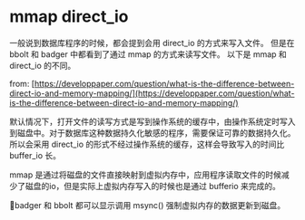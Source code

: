 # mmap direct_io

一般说到数据库程序的时候，都会提到会用 direct_io 的方式来写入文件。
但是在 bbolt 和 badger 中都看到了通过 mmap 的方式来读写文件。
以下是 mmap 和 direct_io 的不同。

from: [https://developpaper.com/question/what-is-the-difference-between-direct-io-and-memory-mapping/](https://developpaper.com/question/what-is-the-difference-between-direct-io-and-memory-mapping/)

默认情况下，打开文件的读写方式是写到操作系统的缓存中，由操作系统定时写入到磁盘中。对于数据库这种数据持久化敏感的程序，需要保证可靠的数据持久化。所以会采用 direct_io 的形式不经过操作系统的缓存，这样会导致写入的时间比 buffer_io 长。

mmap 是通过将磁盘的文件直接映射到虚拟内存中，应用程序读取文件的时候减少了磁盘的io，但是实际上虚拟内存写入的时候也是通过 bufferio 来完成的。

badger 和 bbolt 都可以显示调用 msync() 强制虚拟内存的数据更新到磁盘。
